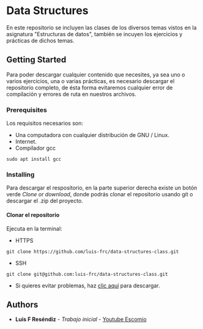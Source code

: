 # Data Structures
En este repositorio se incluyen las clases de los diversos temas vistos en la asignatura "Estructuras de datos", también se incuyen los ejercicios y prácticas de dichos temas.

## Getting Started
Para poder descargar cualquier contenido que necesites, ya sea uno o varios ejercicios, una o varias prácticas, es necesario descargar el repositorio completo, de ésta forma evitaremos cualquier error de compilación y errores de ruta en nuestros archivos.

### Prerequisites
Los requisitos necesarios son:
- Una computadora con cualquier distribución de GNU / Linux.
- Internet.
- Compilador gcc
```
sudo apt install gcc
```

### Installing
Para descargar el respositorio, en la parte superior derecha existe un botón verde *Clone or download*, donde podrás clonar el repositorio usando git o descargar el .zip del proyecto.

#### Clonar el repositorio

Ejecuta en la terminal:

- HTTPS
```
git clone https://github.com/luis-frc/data-structures-class.git
```
- SSH
```
git clone git@github.com:luis-frc/data-structures-class.git
```
- Si quieres evitar problemas, haz [clic aquí](https://github.com/luis-frc/data-structures-class/archive/master.zip) para descargar.

## Authors
- **Luis F Reséndiz** - *Trabajo inicial* - [Youtube Escomio](https://www.youtube.com/channel/UCTYOfi7sj5zDNKsDcxPt5DA?view_as=subscriber)
